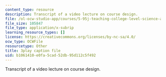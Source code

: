 ```yaml
---
content_type: resource
description: Transcript of a video lecture on course design.
file: /ol-ocw-studio-app/courses/5-95j-teaching-college-level-science-and-engineering-spring-2009/b1061410e0fa5cad52db95d112c5f492_V-eWuHXZGnw.srt
file_size: 105847
file_type: application/x-subrip
learning_resource_types: []
license: https://creativecommons.org/licenses/by-nc-sa/4.0/
ocw_type: OCWFile
resourcetype: Other
title: 3play caption file
uid: b1061410-e0fa-5cad-52db-95d112c5f492
---
```

Transcript of a video lecture on course design.